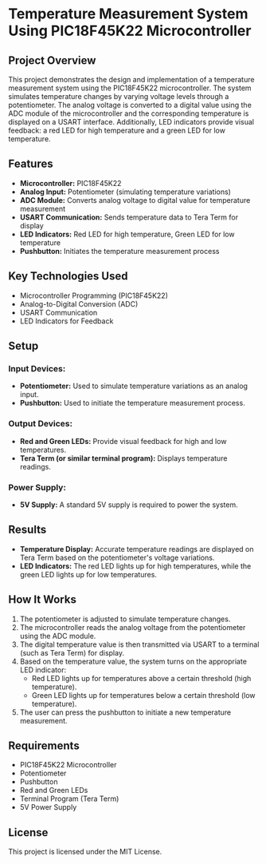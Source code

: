 
# Temperature Measurement System Using PIC18F45K22 Microcontroller

## Project Overview
This project demonstrates the design and implementation of a temperature measurement system using the PIC18F45K22 microcontroller. The system simulates temperature changes by varying voltage levels through a potentiometer. The analog voltage is converted to a digital value using the ADC module of the microcontroller and the corresponding temperature is displayed on a USART interface. Additionally, LED indicators provide visual feedback: a red LED for high temperature and a green LED for low temperature.

## Features
- **Microcontroller:** PIC18F45K22
- **Analog Input:** Potentiometer (simulating temperature variations)
- **ADC Module:** Converts analog voltage to digital value for temperature measurement
- **USART Communication:** Sends temperature data to Tera Term for display
- **LED Indicators:** Red LED for high temperature, Green LED for low temperature
- **Pushbutton:** Initiates the temperature measurement process

## Key Technologies Used
- Microcontroller Programming (PIC18F45K22)
- Analog-to-Digital Conversion (ADC)
- USART Communication
- LED Indicators for Feedback

## Setup

### Input Devices:
- **Potentiometer:** Used to simulate temperature variations as an analog input.
- **Pushbutton:** Used to initiate the temperature measurement process.

### Output Devices:
- **Red and Green LEDs:** Provide visual feedback for high and low temperatures.
- **Tera Term (or similar terminal program):** Displays temperature readings.

### Power Supply:
- **5V Supply:** A standard 5V supply is required to power the system.

## Results
- **Temperature Display:** Accurate temperature readings are displayed on Tera Term based on the potentiometer's voltage variations.
- **LED Indicators:** The red LED lights up for high temperatures, while the green LED lights up for low temperatures.

## How It Works
1. The potentiometer is adjusted to simulate temperature changes.
2. The microcontroller reads the analog voltage from the potentiometer using the ADC module.
3. The digital temperature value is then transmitted via USART to a terminal (such as Tera Term) for display.
4. Based on the temperature value, the system turns on the appropriate LED indicator:
   - Red LED lights up for temperatures above a certain threshold (high temperature).
   - Green LED lights up for temperatures below a certain threshold (low temperature).
5. The user can press the pushbutton to initiate a new temperature measurement.

## Requirements
- PIC18F45K22 Microcontroller
- Potentiometer
- Pushbutton
- Red and Green LEDs
- Terminal Program (Tera Term)
- 5V Power Supply

## License
This project is licensed under the MIT License.
